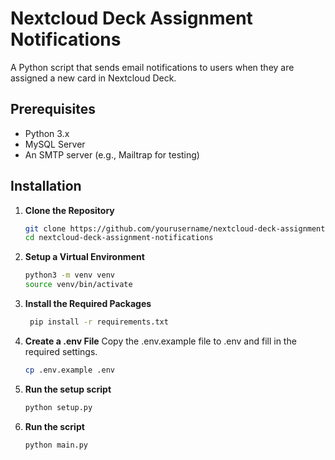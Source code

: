 # Nextcloud Deck Assignment Notifications

A Python script that sends email notifications to users when they are assigned a new card in Nextcloud Deck.

## Prerequisites

- Python 3.x
- MySQL Server
- An SMTP server (e.g., Mailtrap for testing)

## Installation

1. **Clone the Repository**

   ```bash
   git clone https://github.com/yourusername/nextcloud-deck-assignment-notifications.git
   cd nextcloud-deck-assignment-notifications

2. **Setup a Virtual Environment**

   ```bash
   python3 -m venv venv
   source venv/bin/activate

3. **Install the Required Packages**

   ```bash
    pip install -r requirements.txt

4. **Create a .env File**
Copy the .env.example file to .env and fill in the required settings.

    ```bash
    cp .env.example .env
    ```

5. **Run the setup script**

    ```bash
    python setup.py

6. **Run the script**

    ```bash
    python main.py
    ```